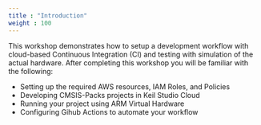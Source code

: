 ```yaml
---
title : "Introduction"
weight : 100
---
```


This workshop demonstrates how to setup a development workflow with cloud-based Continuous Integration (CI) and testing with simulation of the actual hardware. After completing this workshop you will be familiar with the following:
  
- Setting up the required AWS resources, IAM Roles, and Policies
- Developing CMSIS-Packs projects in Keil Studio Cloud
- Running your project using ARM Virtual Hardware
- Configuring Gihub Actions to automate your workflow

